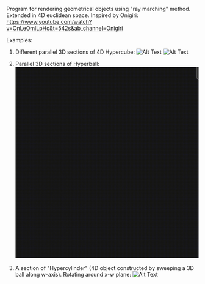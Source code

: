  Program for rendering geometrical objects using "ray marching" method. Extended in 4D euclidean space.
 Inspired by Onigiri: https://www.youtube.com/watch?v=OnLeOmlLpHc&t=542s&ab_channel=Onigiri
 
 Examples:
 
 
 1) Different parallel 3D sections of 4D Hypercube:
 ![Alt Text](https://github.com/mTerentev/AndroidProjects/blob/main/Render4D/Screen%20records/Screen_Recording_20210711-160919_Shader-Editor-_online-video-cutter.com_.gif)
 ![Alt Text](https://github.com/mTerentev/AndroidProjects/blob/main/Render4D/Screen%20records/Screen_Recording_20210713-171953_Shader-Editor-_online-video-cutter.com_.gif)
 
 
 2) Parallel 3D sections of Hyperball:
 ![Alt Text](https://github.com/mTerentev/AndroidProjects/blob/main/Render4D/Screen%20records/Screen_Recording_20210711-161223_Shader-Editor-_online-video-cutter.com_.gif)
 
 
 3) A section of "Hypercylinder" (4D object constructed by sweeping a 3D ball along w-axis). Rotating around x-w plane:
 ![Alt Text](https://github.com/mTerentev/AndroidProjects/blob/main/Render4D/Screen%20records/Screen_Recording_20210714-141949_Shader-Editor-_online-video-cutter.com_.gif)
